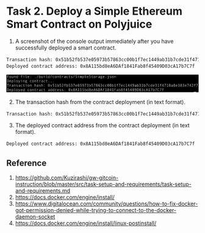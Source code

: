 # Task 2. Deploy a Simple Ethereum Smart Contract on Polyjuice

1. A screenshot of the console output immediately after you have successfully deployed a smart contract.

```txt
Transaction hash: 0x51b52fb537e05973b57863cc00b1f7ec1449ab31b7cde31f4710a8e383e742f7
Deployed contract address: 0x8A115bd8eA6DAf1841Fab8f45409D03cA17b7C7f
```

![Deployed contract](/media/task_2_1.jpg)


2. The transaction hash from the contract deployment (in text format).

```txt
Transaction hash: 0x51b52fb537e05973b57863cc00b1f7ec1449ab31b7cde31f4710a8e383e742f7
```


3. The deployed contract address from the contract deployment (in text format).

```txt
Deployed contract address: 0x8A115bd8eA6DAf1841Fab8f45409D03cA17b7C7f
```


## Reference

1. https://github.com/Kuzirashi/gw-gitcoin-instruction/blob/master/src/task-setup-and-requirements/task-setup-and-requirements.md
2. https://docs.docker.com/engine/install/
3. https://www.digitalocean.com/community/questions/how-to-fix-docker-got-permission-denied-while-trying-to-connect-to-the-docker-daemon-socket
4. https://docs.docker.com/engine/install/linux-postinstall/
